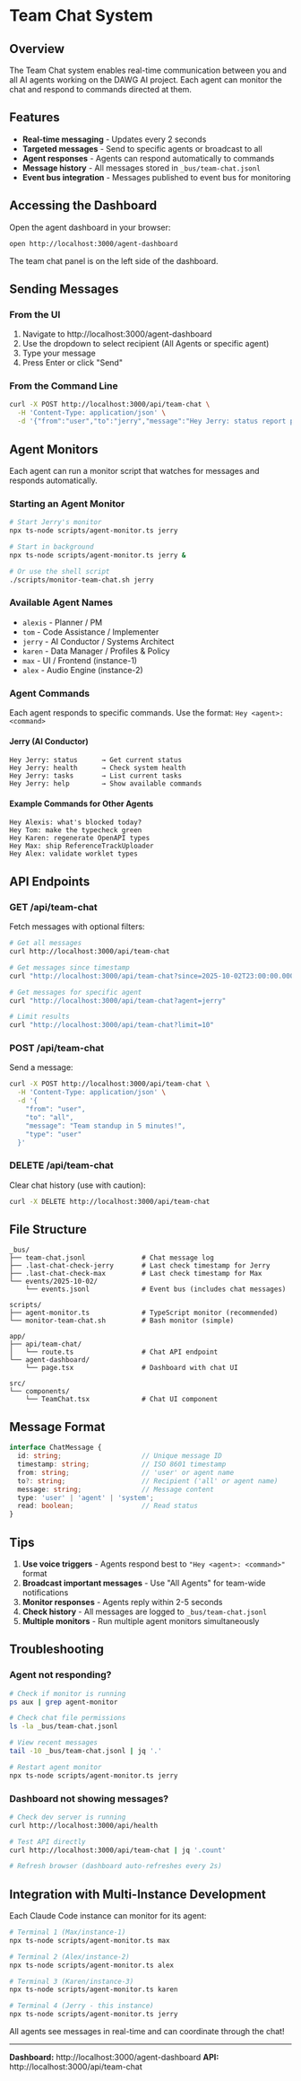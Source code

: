 # Team Chat System

## Overview

The Team Chat system enables real-time communication between you and all AI agents working on the DAWG AI project. Each agent can monitor the chat and respond to commands directed at them.

## Features

- **Real-time messaging** - Updates every 2 seconds
- **Targeted messages** - Send to specific agents or broadcast to all
- **Agent responses** - Agents can respond automatically to commands
- **Message history** - All messages stored in `_bus/team-chat.jsonl`
- **Event bus integration** - Messages published to event bus for monitoring

## Accessing the Dashboard

Open the agent dashboard in your browser:

```bash
open http://localhost:3000/agent-dashboard
```

The team chat panel is on the left side of the dashboard.

## Sending Messages

### From the UI

1. Navigate to http://localhost:3000/agent-dashboard
2. Use the dropdown to select recipient (All Agents or specific agent)
3. Type your message
4. Press Enter or click "Send"

### From the Command Line

```bash
curl -X POST http://localhost:3000/api/team-chat \
  -H 'Content-Type: application/json' \
  -d '{"from":"user","to":"jerry","message":"Hey Jerry: status report please","type":"user"}'
```

## Agent Monitors

Each agent can run a monitor script that watches for messages and responds automatically.

### Starting an Agent Monitor

```bash
# Start Jerry's monitor
npx ts-node scripts/agent-monitor.ts jerry

# Start in background
npx ts-node scripts/agent-monitor.ts jerry &

# Or use the shell script
./scripts/monitor-team-chat.sh jerry
```

### Available Agent Names

- `alexis` - Planner / PM
- `tom` - Code Assistance / Implementer
- `jerry` - AI Conductor / Systems Architect
- `karen` - Data Manager / Profiles & Policy
- `max` - UI / Frontend (instance-1)
- `alex` - Audio Engine (instance-2)

### Agent Commands

Each agent responds to specific commands. Use the format: `Hey <agent>: <command>`

#### Jerry (AI Conductor)

```
Hey Jerry: status      → Get current status
Hey Jerry: health      → Check system health
Hey Jerry: tasks       → List current tasks
Hey Jerry: help        → Show available commands
```

#### Example Commands for Other Agents

```
Hey Alexis: what's blocked today?
Hey Tom: make the typecheck green
Hey Karen: regenerate OpenAPI types
Hey Max: ship ReferenceTrackUploader
Hey Alex: validate worklet types
```

## API Endpoints

### GET /api/team-chat

Fetch messages with optional filters:

```bash
# Get all messages
curl http://localhost:3000/api/team-chat

# Get messages since timestamp
curl "http://localhost:3000/api/team-chat?since=2025-10-02T23:00:00.000Z"

# Get messages for specific agent
curl "http://localhost:3000/api/team-chat?agent=jerry"

# Limit results
curl "http://localhost:3000/api/team-chat?limit=10"
```

### POST /api/team-chat

Send a message:

```bash
curl -X POST http://localhost:3000/api/team-chat \
  -H 'Content-Type: application/json' \
  -d '{
    "from": "user",
    "to": "all",
    "message": "Team standup in 5 minutes!",
    "type": "user"
  }'
```

### DELETE /api/team-chat

Clear chat history (use with caution):

```bash
curl -X DELETE http://localhost:3000/api/team-chat
```

## File Structure

```
_bus/
├── team-chat.jsonl              # Chat message log
├── .last-chat-check-jerry       # Last check timestamp for Jerry
├── .last-chat-check-max         # Last check timestamp for Max
└── events/2025-10-02/
    └── events.jsonl             # Event bus (includes chat messages)

scripts/
├── agent-monitor.ts             # TypeScript monitor (recommended)
└── monitor-team-chat.sh         # Bash monitor (simple)

app/
├── api/team-chat/
│   └── route.ts                 # Chat API endpoint
└── agent-dashboard/
    └── page.tsx                 # Dashboard with chat UI

src/
└── components/
    └── TeamChat.tsx             # Chat UI component
```

## Message Format

```typescript
interface ChatMessage {
  id: string;                    // Unique message ID
  timestamp: string;             // ISO 8601 timestamp
  from: string;                  // 'user' or agent name
  to?: string;                   // Recipient ('all' or agent name)
  message: string;               // Message content
  type: 'user' | 'agent' | 'system';
  read: boolean;                 // Read status
}
```

## Tips

1. **Use voice triggers** - Agents respond best to `"Hey <agent>: <command>"` format
2. **Broadcast important messages** - Use "All Agents" for team-wide notifications
3. **Monitor responses** - Agents reply within 2-5 seconds
4. **Check history** - All messages are logged to `_bus/team-chat.jsonl`
5. **Multiple monitors** - Run multiple agent monitors simultaneously

## Troubleshooting

### Agent not responding?

```bash
# Check if monitor is running
ps aux | grep agent-monitor

# Check chat file permissions
ls -la _bus/team-chat.jsonl

# View recent messages
tail -10 _bus/team-chat.jsonl | jq '.'

# Restart agent monitor
npx ts-node scripts/agent-monitor.ts jerry
```

### Dashboard not showing messages?

```bash
# Check dev server is running
curl http://localhost:3000/api/health

# Test API directly
curl http://localhost:3000/api/team-chat | jq '.count'

# Refresh browser (dashboard auto-refreshes every 2s)
```

## Integration with Multi-Instance Development

Each Claude Code instance can monitor for its agent:

```bash
# Terminal 1 (Max/instance-1)
npx ts-node scripts/agent-monitor.ts max

# Terminal 2 (Alex/instance-2)
npx ts-node scripts/agent-monitor.ts alex

# Terminal 3 (Karen/instance-3)
npx ts-node scripts/agent-monitor.ts karen

# Terminal 4 (Jerry - this instance)
npx ts-node scripts/agent-monitor.ts jerry
```

All agents see messages in real-time and can coordinate through the chat!

---

**Dashboard:** http://localhost:3000/agent-dashboard
**API:** http://localhost:3000/api/team-chat

